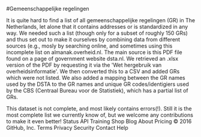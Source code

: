 #Gemeenschappelijke regelingen

It is quite hard to find a list of all gemeenschappelijke regelingen (GR) in The Netherlands, let alone that it contains addresses or is standardized in any way. We needed such a list (though only for a subset of roughly 150 GRs) and thus set out to make it ourselves by combining data from different sources (e.g., mosly by searching online, and sometimes using this incomplete list on almanak.overheid.nl. The main source is this PDF file found on a page of government website dsta.nl. We retrieved an .xlsx version of the PDF by requesting it via the 'Wet hergebruik van overheidsinformatie'. We then converted this to a CSV and added GRs which were not listed. We also added a mapping between the GR names used by the DSTA to the GR names and unique GR codes/identigiers used by the CBS (Centraal Bureau voor de Statistiek), which has a partial list of GRs.

This dataset is not complete, and most likely contains errors(!). Still it is the most complete list we currently know of, but we welcome any contributions to make it even better!
Status API Training Shop Blog About Pricing
© 2016 GitHub, Inc. Terms Privacy Security Contact Help
